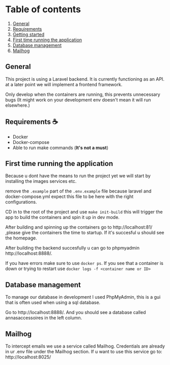 # Table of contents
1. [General](#markdown-header-general)
2. [Requirements](#markdown-header-requirements)
3. [Getting started](#markdown-header-getting-started)
4. [First time running the application](#markdown-header-first-time-running-the-application)
5. [Database management](#markdown-header-database-management)
6. [Mailhog](#markdown-header-mailhog)


## General
This project is using a Laravel backend. It is currently functioning as an API. at a later point we will implement a frontend framework.

Only develop when the containers are running, this prevents unnecessary bugs (It might work on your development env doesn't mean it will run elsewhere.)

## Requirements ☕
- Docker
- Docker-compose
- Able to run make commands (<b>It's not a must</b>)

## First time running the application
Because u dont have the means to run the project yet we will start by installing the images services etc.

remove the `.example` part of the `.env.example` file because laravel and docker-compose.yml expect this file to be here with the right configurations.

CD in to the root of the project and use `make init-build` this will trigger the app to build the containers and spin it up in dev mode.

After building and spinning up the containers go to http://localhost:81/ ,please give the containers the time to startup. If it's succesful u should see the homepage.

After building the backend succesfully u can go to phpmyadmin http://localhost:8888/.

If you have errors make sure to use `docker ps`. If you see that a container is down or trying to restart use `docker logs -f <container name or ID>`

## Database management
To manage our database in development I used PhpMyAdmin, this is a gui that is often used when using a sql database.

Go to http://localhost:8888/. And you should see a database called annasaccessoires in the left column.

## Mailhog
To intercept emails we use a service called Mailhog. Credentials are already in ur .env file under the Mailhog section. 
If u want to use this service go to: http://localhost:8025/
